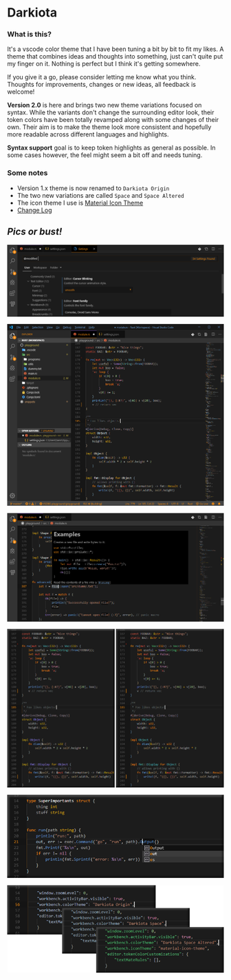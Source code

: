 # Darkiota

### **What is this?**

It's a vscode color theme that I have been tuning a bit by bit to fit my likes.
A theme that combines ideas and thoughts into something, just can't quite put my finger on it.
Nothing is perfect but I think it's getting somewhere.

If you give it a go, please consider letting me know what you think. 
Thoughts for improvements, changes or new ideas, all feedback is welcome!


**Version 2.0** is here and brings two new theme variations focused on syntax. While the variants
don't change the surrounding editor look, their token colors have been totally revamped along with
some changes of their own. Their aim is to make the theme look more consistent and hopefully more
readable across different languages and highlights.


**Syntax support** goal is to keep token highlights as general as possible. In some cases however,
the feel might seem a bit off and needs tuning.


### **Some notes**
- Version 1.x theme is now renamed to `Darkiota Origin`
- The two new variations are called `Space` and `Space Altered`
- The icon theme I use is [Material Icon Theme](https://marketplace.visualstudio.com/items?itemName=PKief.material-icon-theme)
- [Change Log](CHANGELOG.md)


## ***Pics or bust!***

![Screenshot](https://raw.githubusercontent.com/Samzyre/darkiota-theme/master/static/settings1.png)

![Screenshot](https://raw.githubusercontent.com/Samzyre/darkiota-theme/master/static/rust1.png)

![Screenshot](https://raw.githubusercontent.com/Samzyre/darkiota-theme/master/static/rust2.png)

![Screenshot](https://raw.githubusercontent.com/Samzyre/darkiota-theme/master/static/rust3.png)

![Screenshot](https://raw.githubusercontent.com/Samzyre/darkiota-theme/master/static/go1.png)

![Screenshot](https://raw.githubusercontent.com/Samzyre/darkiota-theme/master/static/json1.png)

